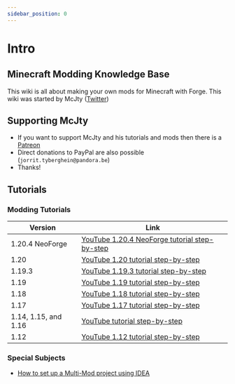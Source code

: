 ```yaml
---
sidebar_position: 0
---
```


# Intro

## Minecraft Modding Knowledge Base

This wiki is all about making your own mods for Minecraft with Forge.
This wiki was started by McJty ([Twitter](https://twitter.com/McJty))

## Supporting McJty

- If you want to support McJty and his tutorials and mods then there is a [Patreon](https://patreon.com/McJty)
- Direct donations to PayPal are also possible (`jorrit.tyberghein@pandora.be`)
- Thanks!

## Tutorials

### Modding Tutorials

| Version              | Link                                                                        |
| -------------------- | --------------------------------------------------------------------------- |
| 1.20.4 NeoForge      | [YouTube 1.20.4 NeoForge tutorial step-by-step](./1.20.4_neo/1.20.4_neo.md) |
| 1.20                 | [YouTube 1.20 tutorial step-by-step](./1.20/1.20.md)                        |
| 1.19.3               | [YouTube 1.19.3 tutorial step-by-step](./1.19.3/1.19.3.md)                  |
| 1.19                 | [YouTube 1.19 tutorial step-by-step](./1.19/1.19.md)                        |
| 1.18                 | [YouTube 1.18 tutorial step-by-step](./1.18/1.18.md)                        |
| 1.17                 | [YouTube 1.17 tutorial step-by-step](./1.17/1.17.md)                        |
| 1.14, 1.15, and 1.16 | [YouTube tutorial step-by-step](./1.14-1.15-1.16/1.14-1.15-1.16.md)         |
| 1.12                 | [YouTube 1.12 tutorial step-by-step](./1.12/1.12.md)                        |

### Special Subjects

- [How to set up a Multi-Mod project using IDEA](./misc/project/project.md)
